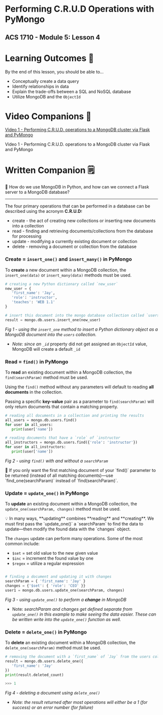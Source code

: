 # Performing C.R.U.D Operations with PyMongo

## ACS 1710 - Module 5: Lesson 4

# Learning Outcomes 💫

By the end of this lesson, you should be able to...

- Conceptually create a data query
- Identify relationships in data
- Explain the trade-offs between a SQL and NoSQL database
- Utilize MongoDB and the `ObjectId`

# Video Companions 🎥

[Video 1 - Performing C.R.U.D. operations to a MongoDB cluster via Flask and PyMongo](https://youtu.be/eiJJq86zmmI)

Video 1 - Performing C.R.U.D. operations to a MongoDB cluster via Flask and PyMongo

<!-- # Exercises 💪

Complete the #TODO's in [this Repl.it](https://repl.it/team/WebArchitecture/Module-54CRUD-operations-in-PyMongo) and submit your work. -->

# Written Companion 🗒

<aside>
🤔 How do we use MongoDB in Python, and how can we connect a Flask server to a MongoDB database?

</aside>

---

The four primary operations that can be performed in a database can be described using the acronym **C.R.U.D:**

- create - the act of creating new collections or inserting new documents into a collection
- read - finding and retrieving documents/collections from the database for processing
- update - modifying a currently existing document or collection
- delete - removing a document or collection from the database

### Create = `insert_one()` and `insert_many()` in PyMongo

To **create** a new document within a MongoDB collection, the `insert_one(data)` or `insert_many(data)` methods must be used.

```python
# creating a new Python dictionary called `new_user`
new_user = {
   'first_name': 'Jay',
   'role': 'instructor',
   'teaches': 'WEB 1.1'
}

# insert this document into the mongo database collection called `users`
result = mongo.db.users.insert_one(new_user)
```

*Fig 1 - using the `insert_one` method to insert a Python dictionary object as a MongoDB document into the `users` collection.*

- *Note: since an `_id`* property did not get assigned an `ObjectId` value, MongoDB will create a default `_id`

### Read = `find()` in PyMongo

To **read** an existing document within a MongoDB collection, the `find(searchParam)` method must be used.

Using the `find()` method without any parameters will default to reading **all documents** in the collection.

Passing a specific **key-value** pair as a parameter to `find(searchParam)` will only return documents that contain a matching property.

```python
# reading all documents in a collection and printing the results
all_users = mongo.db.users.find()
for user in all_users:
   print(user['name'])

# reading documents that have a `role` of `instructor
all_instructors = mongo.db.users.find({'role': 'instructor'})
for user in all_instructors:
   print(user['name'])
```

*Fig 2 - using `find()` with and without a `searchParam`*

<aside>
🚨 If you only want the first matching document of your `find()` parameter to be returned (instead of all matching documents)—use `find_one(searchParam)` instead of `find(searchParam)`.

</aside>

### Update = `update_one()` in PyMongo

To **update** an existing document within a MongoDB collection, the `update_one(searchParam, changes)` method must be used.

<aside>
💡 In many ways, **updating** combines **reading** and **creating**. We must first pass the `update_one()` a `searchParam` to find the data to update—then modify the found data with the `changes` object.

</aside>

The `changes` update can perform many operations. Some of the most common include:

- `$set` = set old value to the new given value
- `$inc` = increment the found value by one
- `$regex` = utilize a regular expression

```python

# finding a document and updating it with changes
searchParam = { 'first_name': 'Jay' }
changes = {'$set': { 'role': 'CEO' }}
user1 = mongo.db.users.update_one(searchParam, changes)
```

*Fig 3 - using `update_one()` to perform a **change** in MongoDB*

- Note: *searchParam and changes get defined separate from `update_one()` in this example to make seeing the data easier. These can be written write into the `update_one()` function as well.*

### Delete = `delete_one()` in PyMongo

To **delete** an existing document within a MongoDB collection, the `delete_one(searchParam)` method must be used.

```python
# removing the document with a `first_name` of `Jay` from the users collection
result = mongo.db.users.delete_one({
   'first_name': 'Jay'
})
print(result.deleted_count)

>>> 1
```

*Fig 4 - deleting a document using `delete_one()`*

- *Note: the result returned after most operations will either be a 1 (for success) or an error number (for failure)*
